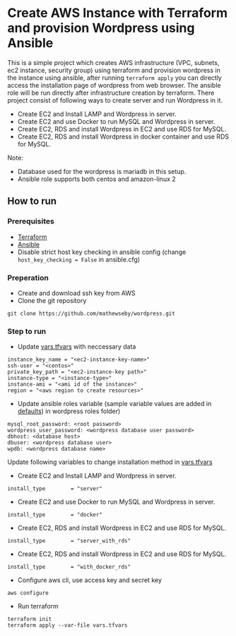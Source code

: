 # Create AWS Instance with Terraform and provision Wordpress using Ansible

This is a simple project which creates AWS infrastructure (VPC, subnets, ec2 instance, security group) using terraform 
and provision wordpress in the instance using ansible, after running `terraform apply` you can directly access the installation page of
wordpress from web browser. The ansible role will be run directly after infrastructure creation by terraform. There project consist of following ways to create server and 
run Wordpress in it.

* Create EC2 and Install LAMP and Wordpress in server.
* Create EC2 and use Docker to run MySQL and Wordpress in server.
* Create EC2, RDS and install Wordpress in EC2 and use RDS for MySQL.
* Create EC2, RDS and install Wordpress in docker container and use RDS for MySQL.

Note: 
* Database used for the wordpress is mariadb in this setup.
* Ansible role supports both centos and amazon-linux 2

## How to run

### Prerequisites

* [Terraform](https://www.terraform.io/downloads.html)
* [Ansible](https://docs.ansible.com/ansible/latest/installation_guide/intro_installation.html)
* Disable strict host key checking in ansible config (change `host_key_checking = False` in ansible.cfg)

### Preperation

* Create and download ssh key from AWS
* Clone the git repository

```console
git clone https://github.com/mathewseby/wordpress.git
```

### Step to run

* Update [vars.tfvars](./vars.tfvars) with neccessary data

```console
instance_key_name = "<ec2-instance-key-name>"
ssh-user = "<centos>"
private_key_path = "<ec2-instance-key path>"
instance-type = "<instance-type>"
instance-ami = "<ami id of the instance>"
region = "<aws region to create resources>"
```

* Update ansible roles variable (sample variable values are added in [defaults](./playbooks/roles/wordpress/defaults/main.yml)) in wordpress roles folder)

```console
mysql_root_password: <root password>
wordpress_user_password: <wordpress database user password>
dbhost: <database host>
dbuser: <wordpress database user>
wpdb: <wordpress database name>
```

Update following variables to change installation method in [vars.tfvars](./vars.tfvars)

* Create EC2 and Install LAMP and Wordpress in server.
```
install_type        = "server"  
```
* Create EC2 and use Docker to run MySQL and Wordpress in server.
```
install_type        = "docker" 
```
* Create EC2, RDS and install Wordpress in EC2 and use RDS for MySQL.
```
install_type        = "server_with_rds" 
```
* Create EC2, RDS and install Wordpress in EC2 and use RDS for MySQL.
```
install_type        = "with_docker_rds" 
```

* Configure aws cli, use access key and secret key

```console
aws configure
```
* Run terraform

```
terraform init
terraform apply --var-file vars.tfvars
```